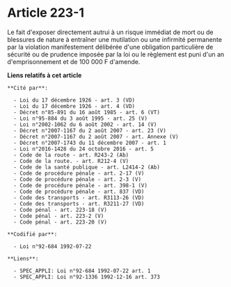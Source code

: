 # Article 223-1

Le fait d'exposer directement autrui à un risque immédiat de mort ou de blessures de nature à entraîner une mutilation ou une
infirmité permanente par la violation manifestement délibérée d'une obligation particulière de sécurité ou de prudence
imposée par la loi ou le règlement est puni d'un an d'emprisonnement et de 100 000 F d'amende.

**Liens relatifs à cet article**

	**Cité par**:

	  - Loi du 17 décembre 1926 - art. 3 (VD)
	  - Loi du 17 décembre 1926 - art. 4 (VD)
	  - Décret n°85-891 du 16 août 1985 - art. 6 (VT)
	  - Loi n°95-884 du 3 août 1995 - art. 25 (V)
	  - Loi n°2002-1062 du 6 août 2002 - art. 14 (V)
	  - Décret n°2007-1167 du 2 août 2007 - art. 23 (V)
	  - Décret n°2007-1167 du 2 août 2007 - art. Annexe (V)
	  - Décret n°2007-1743 du 11 décembre 2007 - art. 1
	  - Loi n°2016-1428 du 24 octobre 2016 - art. 5
	  - Code de la route - art. R243-2 (Ab)
	  - Code de la route. - art. R212-4 (V)
	  - Code de la santé publique - art. L2414-2 (Ab)
	  - Code de procédure pénale - art. 2-17 (V)
	  - Code de procédure pénale - art. 2-3 (V)
	  - Code de procédure pénale - art. 398-1 (V)
	  - Code de procédure pénale - art. 837 (VD)
	  - Code des transports - art. R3113-26 (VD)
	  - Code des transports - art. R3211-27 (VD)
	  - Code pénal - art. 223-18 (V)
	  - Code pénal - art. 223-2 (V)
	  - Code pénal - art. 223-20 (V)

	**Codifié par**:

	  - Loi n°92-684 1992-07-22

	**Liens**:

	  - SPEC_APPLI: Loi n°92-684 1992-07-22 art. 1
	  - SPEC_APPLI: Loi n°92-1336 1992-12-16 art. 373
